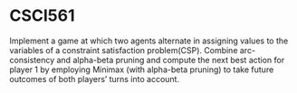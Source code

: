 # CSCI561
Implement a game at which two agents alternate in assigning values to the variables of a constraint satisfaction problem(CSP). Combine arc-consistency and alpha-beta pruning and compute the next best action for player 1  by employing Minimax (with alpha-beta pruning) to take future outcomes of both players’ turns into account.

